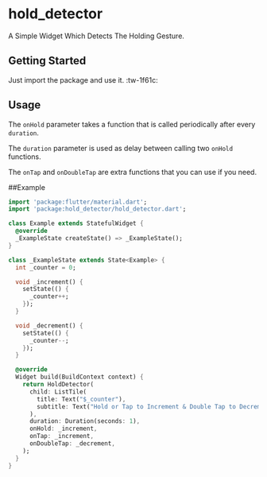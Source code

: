 # hold_detector

A Simple Widget Which Detects The Holding Gesture.

## Getting Started

Just import the package and use it. :tw-1f61c:

## Usage

The `onHold` parameter takes a function that is called periodically after every `duration`.

The `duration` parameter is used as delay between calling two `onHold` functions.

The `onTap` and `onDoubleTap` are extra functions that you can use if you need.

##Example

```dart
import 'package:flutter/material.dart';
import 'package:hold_detector/hold_detector.dart';

class Example extends StatefulWidget {
  @override
  _ExampleState createState() => _ExampleState();
}

class _ExampleState extends State<Example> {
  int _counter = 0;

  void _increment() {
    setState(() {
      _counter++;
    });
  }

  void _decrement() {
    setState(() {
      _counter--;
    });
  }

  @override
  Widget build(BuildContext context) {
    return HoldDetector(
      child: ListTile(
        title: Text("$_counter"),
        subtitle: Text("Hold or Tap to Increment & Double Tap to Decrement."),
      ),
      duration: Duration(seconds: 1),
      onHold: _increment,
      onTap: _increment,
      onDoubleTap: _decrement,
    );
  }
}
```
